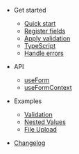 <!-- markdownlint-disable first-line-h1 -->

- Get started

  - [Quick start](quickstart?id=quick-start)
  - [Register fields](quickstart?id=register-fields)
  - [Apply validation](quickstart?id=apply-validation)
  - [TypeScript](quickstart?id=typescript)
  - [Handle errors](quickstart?id=handle-errors)

- API

  - [useForm](api/use-form)
  - [useFormContext](api/use-form-context)

- Examples

  - [Validation](examples/validation.md)
  - [Nested Values](examples/nested-values.md)
  - [File Upload](examples/file-upload.md)

- [Changelog](changelog.md)
